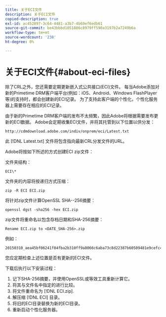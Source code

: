 ```yaml
---
title: 关于ECI文件
description: 关于ECI文件
copied-description: true
exl-id: ac452897-3c64-4481-a3b7-4b69ef6edb61
source-git-commit: be43bbbd1051886c8979ff590a3197b2a7249b6a
workflow-type: tm+mt
source-wordcount: '238'
ht-degree: 0%

---
```


# 关于ECI文件{#about-eci-files}

除了CRL之外，您还需要定期更新嵌入式公共接口(ECI)文件。 每当Adobe添加对新的Primetime DRM客户端平台(例如：iOS、Android、Windows FlashPlayer等)的支持时，都会创建新的ECI记录。 为了支持此客户端的个性化，个性化服务器上需要存在相应的ECI记录。

由于新的Primetime DRM客户端的发布不太频繁，因此Adobe将根据需要发布更新的ECI数据。 Adobe会定期收集ECI文件，并将其托管到以下位置以供分发：

```
http://cdmdownload.adobe.com/indiv/onprem/eci/Latest.txt
```

此 [!DNL Latest.txt] 文件将包含指向最新CRL分发文件的URL。

Adobe将按如下所述的方式创建ECI zip文件：

文件夹结构：

```
ECI\*
```

文件夹的内容将按递归方式压缩：

```
zip -R ECI ECI.zip
```

将针对zip文件计算OpenSSL SHA--256摘要：

```
openssl dgst -sha256 -hex ECI.zip
```

zip文件将重命名以包含存档日期和SHA-256摘要：

```
Rename ECI.zip to <DATE_SHA-256>.zip
```

例如：

```
20150310_aea45bf06241f04fba2b310ff9a8066c6aba73c8d22387b60509481e9cefc43e.zip
```

您应定期检查上述位置是否有更新的ECI文件。

下载后执行以下安装过程：

1. 记下SHA-256摘要，并使用OpenSSL或等效工具重新计算它。
1. 将其与文件名中指定的进行比较。
1. 将文件重命名为 [!DNL ECI.zip].
1. 解压缩 [!DNL ECI] 目录。
1. 将旧的ECI目录替换为新的ECI目录。
1. 重新启动个性化服务器。

